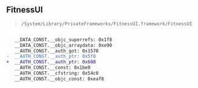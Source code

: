 ## FitnessUI

> `/System/Library/PrivateFrameworks/FitnessUI.framework/FitnessUI`

```diff

   __DATA_CONST.__objc_superrefs: 0x1f8
   __DATA_CONST.__objc_arraydata: 0xe90
   __AUTH_CONST.__auth_got: 0x1570
-  __AUTH_CONST.__auth_ptr: 0x5f8
+  __AUTH_CONST.__auth_ptr: 0x608
   __AUTH_CONST.__const: 0x1be0
   __AUTH_CONST.__cfstring: 0x54c0
   __AUTH_CONST.__objc_const: 0xeaf8

```
